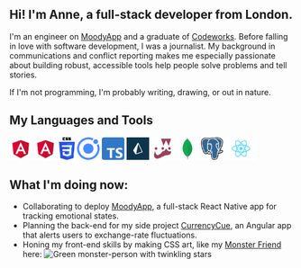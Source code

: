 ## Hi! I'm Anne, a full-stack developer from London.

I'm an engineer on [MoodyApp](https://github.com/BOUNCE8/MoodyApp/blob/development/README.md) and a graduate of [Codeworks](https://github.com/codeworks/). Before falling in love with software development, I was a journalist. My background in communications and conflict reporting makes me especially passionate about building robust, accessible tools help people solve problems and tell stories.

If I'm not programming, I'm probably writing, drawing, or out in nature.

## My Languages and Tools

<code><img height="40" alt="Angular" src="https://github.com/ABJolis/ABJolis/raw/master/logos/angular.png"></code>
<code><img height="40" alt="Angular" src="https://github.com/ABJolis/ABJolis/raw/master/logos/angular.png"></code>
<code><img height="40" alt="CSS" src="https://github.com/ABJolis/ABJolis/raw/master/logos/css.png"></code>
<code><img height="40" alt="Ionic" src="https://github.com/ABJolis/ABJolis/raw/master/logos/ionic.png"></code>
<code><img height="40" alt="TypeScript" src="https://github.com/ABJolis/ABJolis/raw/master/logos/typescript.png"></code>
<code><img height="40" alt="Prisma" src="https://github.com/ABJolis/ABJolis/raw/master/logos/prisma.png"></code>
<code><img height="40" alt="Jest" src="https://github.com/ABJolis/ABJolis/raw/master/logos/jest.png"></code>
<code><img height="40" alt="Mongo" src="https://github.com/ABJolis/ABJolis/raw/master/logos/mongo.jpeg"></code>
<code><img height="40" alt="PostgreSQL" src="https://github.com/ABJolis/ABJolis/raw/master/logos/postgresql.png"></code>
<code><img height="40" alt="React" src="https://github.com/ABJolis/ABJolis/raw/master/logos/react.png"></code>

## What I'm doing now:
- Collaborating to deploy [MoodyApp](https://github.com/BOUNCE8/MoodyApp/blob/development/README.md), a full-stack React Native app for tracking emotional states.
- Planning the back-end for my side project [CurrencyCue](https://github.com/ABJolis/currency_cue#readme), an Angular app that alerts users to exchange-rate fluctuations.
- Honing my front-end skills by making CSS art, like my [Monster Friend](https://github.com/ABJolis/monsterfriends) here:
![Green monster-person with twinkling stars](https://github.com/ABJolis/MyReadMe/raw/master/GreenManGif.gif)
